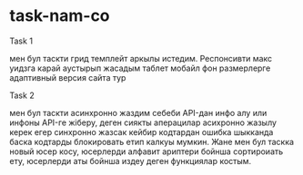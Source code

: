 # task-nam-co
Task 1

мен бул таскти грид темплейт аркылы истедим. Респонсивти макс уидзга карай аустырып жасадым таблет мобайл фон размерлерге адаптивный версия сайта тур

Task 2

мен бул таскти асинхронно жаздим себеби API-дан инфо алу или инфоны API-ге жіберу, деген сиякты аперацилар асихронно жазылу керек егер синхронно жазсак кейбир кодтардан ошибка шыкканда баска кодтарды блокировать етип калкуы мумкин. Жане мен бул таскка новый юсер косу, юсерлерди алфавит ариптери бойнша сортироиать ету, юсерлерди аты бойнша издеу деген функциялар костым.
